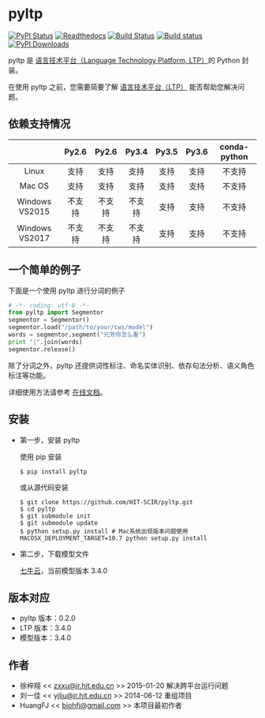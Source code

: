 ﻿# pyltp

[![PyPI Status](https://badge.fury.io/py/pyltp.svg)](https://badge.fury.io/py/pyltp)
[![Readthedocs](https://readthedocs.org/projects/pyltp/badge/?version=latest)](http://pyltp.readthedocs.io/)
[![Build Status](https://travis-ci.org/HIT-SCIR/pyltp.svg?branch=master)](https://travis-ci.org/HIT-SCIR/pyltp)
[![Build status](https://ci.appveyor.com/api/projects/status/kp2kjujo4amunyvr/branch/master?svg=true)](https://ci.appveyor.com/project/Oneplus/pyltp/branch/master)
[![PyPI Downloads](https://img.shields.io/pypi/dm/pyltp.svg)](https://pypi.python.org/pypi/pyltp)

pyltp 是 [语言技术平台（Language Technology Platform, LTP）](https://github.com/HIT-SCIR/ltp)的 Python 封装。

在使用 pyltp 之前，您需要简要了解 [语言技术平台（LTP）](http://ltp.readthedocs.org/zh_CN/latest/) 能否帮助您解决问题。

## 依赖支持情况
|               | Py2.6 | Py2.6 | Py3.4 | Py3.5 | Py3.6 | conda-python |
| :--: | :--: | :--: | :--: | :--: | :--: | :--: |
| Linux         | 支持   | 支持  | 支持   | 支持   | 支持  | 不支持  |
| Mac OS        | 支持   | 支持  | 支持   | 支持   | 支持  | 不支持  |
| Windows VS2015| 不支持 | 不支持 | 不支持 | 支持   | 支持  | 不支持  |
| Windows VS2017| 不支持 | 不支持 | 不支持 | 支持   | 支持  | 不支持  |

## 一个简单的例子

下面是一个使用 pyltp 进行分词的例子

```python
# -*- coding: utf-8 -*-
from pyltp import Segmentor
segmentor = Segmentor()
segmentor.load("/path/to/your/cws/model")
words = segmentor.segment("元芳你怎么看")
print "|".join(words)
segmentor.release()
```
除了分词之外，pyltp 还提供词性标注、命名实体识别、依存句法分析、语义角色标注等功能。

详细使用方法请参考 [在线文档](http://pyltp.readthedocs.io/)。

## 安装

* 第一步，安装 pyltp

	使用 pip 安装

	```
	$ pip install pyltp
	```
	或从源代码安装

	```
	$ git clone https://github.com/HIT-SCIR/pyltp.git
	$ cd pyltp
	$ git submodule init
	$ git submodule update
	$ python setup.py install # Mac系统出现版本问题使用 MACOSX_DEPLOYMENT_TARGET=10.7 python setup.py install
	```

* 第二步，下载模型文件

	[七牛云](http://ltp.ai/download.html)，当前模型版本 3.4.0

## 版本对应

* pyltp 版本：0.2.0
* LTP 版本：3.4.0
* 模型版本：3.4.0

## 作者

* 徐梓翔 << zxxu@ir.hit.edu.cn >> 2015-01-20 解决跨平台运行问题
* 刘一佳 << yjliu@ir.hit.edu.cn >> 2014-06-12 重组项目
* HuangFJ << biohfj@gmail.com >> 本项目最初作者
